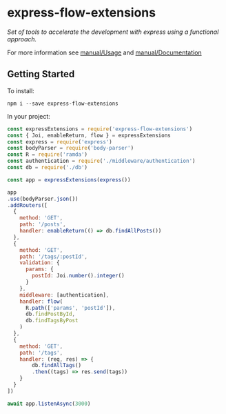 # express-flow-extensions

_Set of tools to accelerate the development with express using a functional approach._

For more information see [manual/Usage](manual/Usage.md) and [manual/Documentation](manual/Documentation.md)

## Getting Started

To install:

    npm i --save express-flow-extensions

In your project:

```javascript
const expressExtensions = require('express-flow-extensions')
const { Joi, enableReturn, flow } = expressExtensions
const express = require('express')
const bodyParser = require('body-parser')
const R = require('ramda')
const authentication = require('./middleware/authentication')
const db = require('./db')

const app = expressExtensions(express())

app
.use(bodyParser.json())
.addRouters([
  {
    method: 'GET',
    path: '/posts',
    handler: enableReturn(() => db.findAllPosts())
  },
  {
    method: 'GET',
    path: '/tags/:postId',
    validation: {
      params: {
        postId: Joi.number().integer()
      }
    },
    middleware: [authentication],
    handler: flow(
      R.path(['params', 'postId']),
      db.findPostById,
      db.findTagsByPost
    )
  },
  {
    method: 'GET',
    path: '/tags',
    handler: (req, res) => {
        db.findAllTags()
        .then((tags) => res.send(tags))
    }
  }
])

await app.listenAsync(3000)
```
